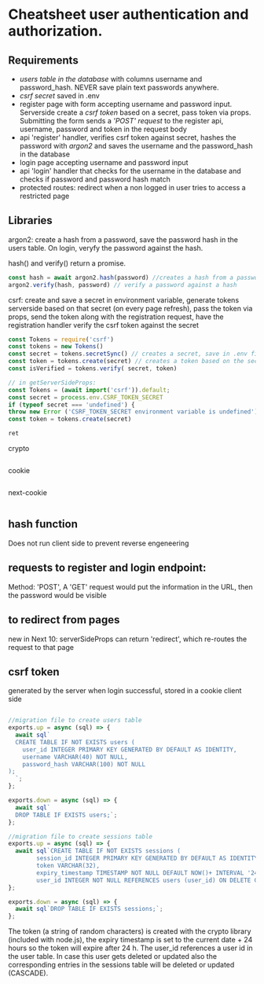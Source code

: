 # Cheatsheet user authentication and authorization.
## Requirements
- *users table in the database* with columns username and password_hash. NEVER save plain text passwords anywhere.
- *csrf secret* saved in .env
- register page with form accepting username and password input. Serverside create a *csrf token* based on a secret, pass token via props. Submitting the form sends a *'POST' request* to the register api, username, password and token in the request body
- api 'register' handler, verifies csrf token against secret, hashes the password with *argon2* and saves the username and the password_hash in the database
- login page accepting username and password input
- api 'login' handler that checks for the username in the database and checks if password and password hash match
- protected routes: redirect when a non logged in user tries to access a restricted page

## Libraries
argon2: create a hash from a password, save the password hash in the users table. On login, veryfy the password against the hash. 

hash() and verify() return a promise.
```node.js
const hash = await argon2.hash(password) //creates a hash from a password
argon2.verify(hash, password) // verify a password against a hash
```
csrf: create and save a secret in environment variable, generate tokens serverside based on that secret (on every page refresh), pass the token via props, send the token along with the registration request, have the registration handler verify the csrf token against the secret
```node.js
const Tokens = require('csrf')
const tokens = new Tokens()
const secret = tokens.secretSync() // creates a secret, save in .env file: CSRF_TOKEN_SECRET = xxxxxxxxxxxx
const token = tokens.create(secret) // creates a token based on the secret
const isVerified = tokens.verify( secret, token)

// in getServerSideProps:
const Tokens = (await import('csrf')).default;
const secret = process.env.CSRF_TOKEN_SECRET
if (typeof secret === 'undefined') {
throw new Error ('CSRF_TOKEN_SECRET environment variable is undefined') }
const token = tokens.create(secret)

ret

```
crypto
```node.js

```
cookie
```node.js

```
next-cookie
```node.js

```


## hash function
Does not run client side to prevent reverse engeneering
## requests to register and login endpoint:
Method: 'POST', A 'GET' request would put the information in the URL, then the password would be visible
## to redirect from pages
new in Next 10: serverSideProps can return 'redirect', which re-routes the request to that page
## csrf token
generated by the server when login successful, stored in a cookie client side



```javascript

```


```javascript
//migration file to create users table
exports.up = async (sql) => {
  await sql`
  CREATE TABLE IF NOT EXISTS users (
    user_id INTEGER PRIMARY KEY GENERATED BY DEFAULT AS IDENTITY,
    username VARCHAR(40) NOT NULL,
    password_hash VARCHAR(100) NOT NULL
);
  `;
};

exports.down = async (sql) => {
  await sql`
  DROP TABLE IF EXISTS users;`;
};
```

```javascript
//migration file to create sessions table
exports.up = async (sql) => {
  await sql`CREATE TABLE IF NOT EXISTS sessions (
		session_id INTEGER PRIMARY KEY GENERATED BY DEFAULT AS IDENTITY,
		token VARCHAR(32),
		expiry_timestamp TIMESTAMP NOT NULL DEFAULT NOW()+ INTERVAL '24 hours',
		user_id INTEGER NOT NULL REFERENCES users (user_id) ON DELETE CASCADE ON UPDATE CASCADE);`;
};

exports.down = async (sql) => {
  await sql`DROP TABLE IF EXISTS sessions;`;
};

```
The token (a string of random characters) is created with the crypto library (included with node.js), the expiry timestamp is set to the current date + 24 hours so the token will expire after 24 h. The user_id references a user id in the user table. In case this user gets deleted or updated also the corresponding entries in the sessions table will be deleted or updated (CASCADE).
